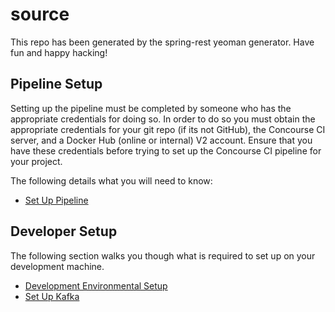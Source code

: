 # source

This repo has been generated by the spring-rest yeoman generator. Have fun and happy hacking!

## Pipeline Setup

Setting up the pipeline must be completed by someone who has the appropriate credentials for doing so. In order to do so you must obtain the appropriate credentials for your git repo (if its not GitHub), the Concourse CI server, and a Docker Hub (online or internal) V2 account. Ensure that you have these credentials before trying to set up the Concourse CI pipeline for your project.

The following details what you will need to know:

* [Set Up Pipeline](docs/pipeline_setup.md)

## Developer Setup

The following section walks you though what is required to set up on your development machine. 

* [Development Environmental Setup](docs/dev_env_setup.md)
* [Set Up Kafka](docs/kafka_setup.md)